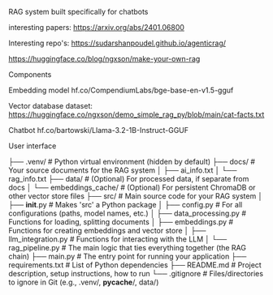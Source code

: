 RAG system built specifically for chatbots

interesting papers:
https://arxiv.org/abs/2401.06800

Interesting repo's:
https://sudarshanpoudel.github.io/agenticrag/

https://huggingface.co/blog/ngxson/make-your-own-rag

Components

Embedding model
hf.co/CompendiumLabs/bge-base-en-v1.5-gguf

Vector database
dataset: https://huggingface.co/ngxson/demo_simple_rag_py/blob/main/cat-facts.txt


Chatbot 
hf.co/bartowski/Llama-3.2-1B-Instruct-GGUF

User interface


├── .venv/                         # Python virtual environment (hidden by default)
├── docs/                          # Your source documents for the RAG system
│   ├── ai_info.txt
│   └── rag_info.txt
├── data/                          # (Optional) For processed data, if separate from docs
│   └── embeddings_cache/          # (Optional) For persistent ChromaDB or other vector store files
├── src/                           # Main source code for your RAG system
│   ├── __init__.py                # Makes 'src' a Python package
│   ├── config.py                  # For all configurations (paths, model names, etc.)
│   ├── data_processing.py         # Functions for loading, splitting documents
│   ├── embeddings.py              # Functions for creating embeddings and vector store
│   ├── llm_integration.py         # Functions for interacting with the LLM
│   └── rag_pipeline.py            # The main logic that ties everything together (the RAG chain)
├── main.py                        # The entry point for running your application
├── requirements.txt               # List of Python dependencies
├── README.md                      # Project description, setup instructions, how to run
└── .gitignore                     # Files/directories to ignore in Git (e.g., .venv/, __pycache__/, data/)